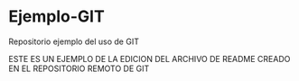 # Ejemplo-GIT
Repositorio ejemplo del uso de GIT

ESTE ES UN EJEMPLO DE LA EDICION DEL ARCHIVO DE README CREADO EN EL REPOSITORIO REMOTO DE GIT
